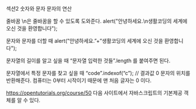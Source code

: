섹션2 숫자와 문자
문자의 연산

줄바꿈
\n은 줄바꿈을 할 수 있도록 도와준다.
alert("안녕하세요.\n생활코딩의 세계에 오신 것을 환영합니다");

문자와 문자를 더할 때
alert("안녕하세요.”+”생활코딩의 세계에 오신 것을 환영합니다");

문자열의 길이를 알고 싶을 때
“문자열 입력한 것들”.length 를 붙여주면 된다.

문자열에서 특정 문자를 찾고 싶을 때
“code”.indexof(“c”); // 결과값 0 
문자의 위치를 반환해준다. 컴퓨터는 0부터 시작이기 때문에 맨 처음 글자는 0 이다.


https://opentutorials.org/course/50 다음 사이트에서 자바스크립트의 기본제공 객체를 알 수 있다.
